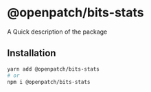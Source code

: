 # @openpatch/bits-stats

A Quick description of the package

## Installation

```sh
yarn add @openpatch/bits-stats
# or
npm i @openpatch/bits-stats
```